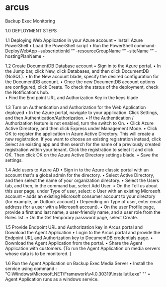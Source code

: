 # arcus
Backup Exec Monitoring

1.0	DEPLOYMENT STEPS


1.1	Deploying Web Application in your Azure account
•	Install Azure PowerShell
•	Load the PowerShell script
•	Run the PowerShell command: DeployWebApp –subscriptionId “<subscription Id>” -resourceGroupName “<Resource Group>” –siteName “<unique site name>” –hostingPlanName -<hosting plane name>

1.2	Create DocumentDB Database account
•	Sign in to the Azure portal.
•	In the Jump bar, click New, click Databases, and then click DocumentDB (NoSQL).
•	In the New account blade, specify the desired configuration for the DocumentDB account.
•	Once the new DocumentDB account options are configured, click Create. To check the status of the deployment, check the Notifications hub.	 
•	Find the End point URL and Authorization Key in the keys blade

1.3	Turn on Authentication and Authorization for the Web Application deployed
•	In the Azure portal, navigate to your application. Click Settings, and then Authentication/Authorization.
•	If the Authentication / Authorization feature is not enabled, turn the switch to On.
•	Click Azure Active Directory, and then click Express under Management Mode.
•	Click OK to register the application in Azure Active Directory. This will create a new registration. If you want to choose an existing registration instead, click Select an existing app and then search for the name of a previously created registration within your tenant. Click the registration to select it and click OK. Then click OK on the Azure Active Directory settings blade.
•	Save the settings.

1.4	Add users to Azure AD
•	Sign in to the Azure classic portal with an account that's a global admin for the directory. 
•	Select Active Directory, and then select the name of your organization directory. 
•	Select the Users tab, and then, in the command bar, select Add User. 
•	On the Tell us about this user page, under Type of user, select:
o	User with an existing Microsoft account – adds an existing Microsoft consumer account to your directory (for example, an Outlook account)
•	Depending on Type of user, enter email address (for a user with a Microsoft account).
•	On the user Profile page, provide a first and last name, a user-friendly name, and a user role from the Roles list. 
•	On the Get temporary password page, select Create.

1.5	Provide Endpoint URL and Authorization key in Arcus portal and Download the Agent Application
•	Login to the Arcus portal and provide the Endpoint URL and Authorization key to DocumentDB credentials page.
•	Download the Agent Application from the portal.
•	Share the Agent Application with customers. (To run the Agent Application on media servers whose data is to be monitored. )

1.6	Run the Agent Application on Backup Exec Media Server
•	Install the service using command : "C:\Windows\Microsoft.NET\Framework\v4.0.30319\installutil.exe" "<Path to ArcusWindowsService.exe>"
•	Agent Application runs as a windows service.
